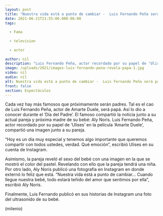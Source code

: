 ```yaml
---
layout: post
title: "Nuestra vida está a punto de cambiar -  Luis Fernando Peña será papá; comparte emotivo momento"
date: 2021-06-21T21:55:00.000-06:00
tags:
  
  - Fama
  
  - television
  
  - actor
  
author: nil
description: "Luis Fernando Peña, actor recordado por su papel de ‘Ulises’ en la película ‘Amarte Duele’, compartió una imagen junto a su pareja. "
image: /uploads/2021/images-luis-fernando-pena-revela-papa-1.jpg
video: nil
audio: nil
alt: Nuestra vida está a punto de cambiar -  Luis Fernando Peña será papá; comparte emotivo momento
front: false
section: Espectáculos
---
```


Cada vez hay más famosos que próximamente serán padres. Tal es el cao de Luis Fernando Peña, actor de Amarte Duele, será papá. Así lo dio a conocer durante el ‘Día del Padre’. El famoso compartió la noticia junto a su actual pareja y próxima madre de su bebé: Aly Noris. Luis Fernando Peña, actor recordado por su papel de ‘Ulises’ en la película ‘Amarte Duele’, compartió una imagen junto a su pareja. 

“Hoy es un día muy especial y tenemos algo importante que queremos compartir con todos ustedes, verdad. Qué emoción”, escribió Ulises en su cuenta de Instagram. 

Asimismo, la pareja reveló el sexo del bebé con una imagen en la que se mostró el color del pastel. Revelando con ello que la pareja tendrá una niña. Por otro lado, Aly Noris publicó una fotografía en Instagram en donde externó lo feliz que está. “Nuestra vida está a punto de cambiar… Cuando llegue nuestra bebé, todo estará teñido del amor que sentimos por ella”, escribió Aly Noris. 

Finalmente, Luis Fernando publicó en sus historias de Instagram una foto del ultrasonido de su bebé. 

(milenio)